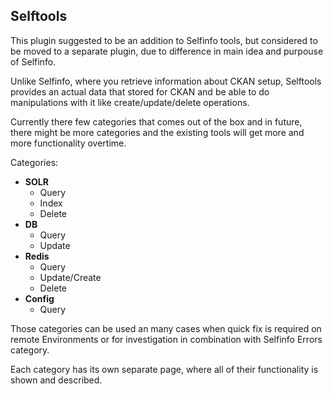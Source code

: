 ## Selftools

This plugin suggested to be an addition to Selfinfo tools, but considered to be moved to a separate plugin, due to difference in main idea and purpouse of Selfinfo.

Unlike Selfinfo, where you retrieve information about CKAN setup, Selftools provides an actual data that stored for CKAN and be able to do manipulations with it like create/update/delete operations.

Currently there few categories that comes out of the box and in future, there might be more categories and the existing tools will get more and more functionality overtime.

Categories:

* **SOLR**
    - Query
    - Index
    - Delete
* **DB**
    - Query
    - Update
* **Redis**
    - Query
    - Update/Create
    - Delete
* **Config**
    - Query

Those categories can be used an many cases when quick fix is required on remote Environments or for investigation in combination with Selfinfo Errors category.

Each category has its own separate page, where all of their functionality is shown and described.
